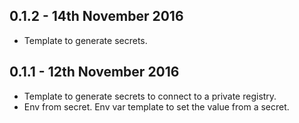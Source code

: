## 0.1.2 - 14th November 2016

* Template to generate secrets.


## 0.1.1 - 12th November 2016

* Template to generate secrets to connect to a private registry.
* Env from secret. Env var template to set the value from a secret.

